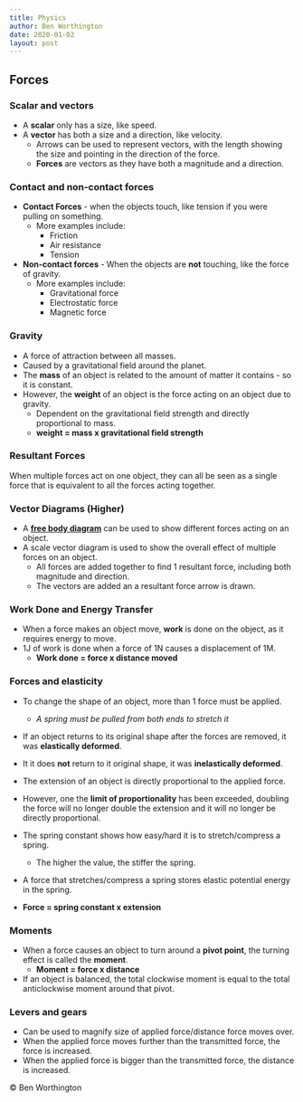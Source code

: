 ```yaml
---
title: Physics
author: Ben Worthington
date: 2020-01-02
layout: post
---
```


## Forces

### Scalar and vectors

* A __scalar__ only has a size, like speed.
* A __vector__ has both a size and a direction, like velocity.
    * Arrows can be used to represent vectors, with the length showing the size and pointing in the direction of the force.
    * __Forces__ are vectors as they have both a magnitude and a direction.

### Contact and non-contact forces

* __Contact Forces__ - when the objects touch, like tension if you were pulling on something.
    * More examples include:
        * Friction
        * Air resistance
        * Tension
* __Non-contact forces__ - When the objects are __not__ touching, like the force of gravity.
    * More examples include:
        * Gravitational force
        * Electrostatic force
        * Magnetic force

### Gravity

* A force of attraction between all masses.
* Caused by a gravitational field around the planet.
* The __mass__ of an object is related to the amount of matter it contains - so it is constant.
* However, the __weight__ of an object is the force acting on an object due to gravity.
    * Dependent on the gravitational field strength and directly proportional to mass.
    * __weight = mass x gravitational field strength__

### Resultant Forces

When multiple forces act on one object, they can all be seen as a single force that is equivalent to all the forces acting together.

### Vector Diagrams (Higher)

* A [__free body diagram__](https://www.bbc.co.uk/bitesize/guides/zpwhrwx/revision/3) can be used to show different forces acting on an object.
* A scale vector diagram is used to show the overall effect of multiple forces on an object.
    * All forces are added together to find 1 resultant force, including both magnitude and direction.
    * The vectors are added an a resultant force arrow is drawn.

### Work Done and Energy Transfer

* When a force makes an object move, __work__ is done on the object, as it requires energy to move.
* 1J of work is done when a force of 1N causes a displacement of 1M.
    * __Work done = force x distance moved__

### Forces and elasticity

* To change the shape of an object, more than 1 force must be applied.
    * _A spring must be pulled from both ends to stretch it_
* If an object returns to its original shape after the forces are removed, it was __elastically deformed__.
* It it does __not__ return to it original shape, it was __inelastically deformed__.
* The extension of an object is directly proportional to the applied force.
* However, one the __limit of proportionality__ has been exceeded, doubling the force will no longer double the extension and it will no longer be directly proportional.

* The spring constant shows how easy/hard it is to stretch/compress a spring.
    * The higher the value, the stiffer the spring.
* A force that stretches/compress a spring stores elastic potential energy in the spring.
* __Force = spring constant x extension__ 

### Moments

* When a force causes an object to turn around a __pivot point__, the turning effect is called the __moment__.
    * __Moment = force x distance__
* If an object is balanced, the total clockwise moment is equal to the total anticlockwise moment around that pivot.

### Levers and gears

* Can be used to magnify size of applied force/distance force moves over.
* When the applied force moves further than the transmitted force, the force is increased.
* When the applied force is bigger than the transmitted force, the distance is increased.

© Ben Worthington